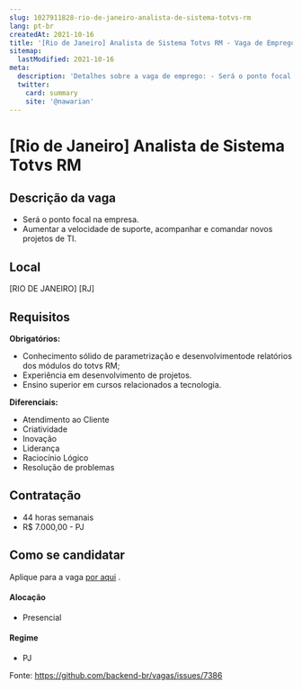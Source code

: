 ```yaml
---
slug: 1027911828-rio-de-janeiro-analista-de-sistema-totvs-rm
lang: pt-br
createdAt: 2021-10-16
title: '[Rio de Janeiro] Analista de Sistema Totvs RM - Vaga de Emprego'
sitemap:
  lastModified: 2021-10-16
meta:
  description: 'Detalhes sobre a vaga de emprego: - Será o ponto focal na empresa. - Aumentar a velocidade de suporte, acompanhar e comandar novos projetos de TI.'
  twitter:
    card: summary
    site: '@nawarian'
---
```


# [Rio de Janeiro] Analista de Sistema Totvs RM

## Descrição da vaga

- Será o ponto focal na empresa.
- Aumentar a velocidade de suporte, acompanhar e comandar novos projetos de TI. 

## Local

[RIO DE JANEIRO] [RJ]

## Requisitos

**Obrigatórios:**

- Conhecimento sólido de parametrização e desenvolvimentode relatórios dos módulos do totvs RM;
- Experiência em desenvolvimento de projetos.
- Ensino superior em cursos relacionados a tecnologia.

**Diferenciais:**
- Atendimento ao Cliente
- Criatividade
- Inovação 
- Liderança
- Raciocínio Lógico
- Resolução de problemas

## Contratação

- 44 horas semanais 
- R$ 7.000,00 - PJ

## Como se candidatar

Aplique para a vaga [por aqui](https://www.careers-page.com/novare-rh/job/R374VX) .

#### Alocação
- Presencial

#### Regime
- PJ

Fonte: https://github.com/backend-br/vagas/issues/7386